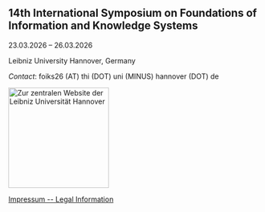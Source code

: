 ## 14th International Symposium on Foundations of Information and Knowledge Systems

23.03.2026 – 26.03.2026

Leibniz University Hannover, Germany

*Contact*: foiks26 (AT) thi (DOT) uni (MINUS) hannover (DOT) de

<a href="https://www.uni-hannover.de"><img src="https://www.uni-hannover.de/typo3conf/ext/luh_website/Resources/Public/Images/Logo/luh_logo.svg" alt="Zur zentralen
Website der Leibniz Universität Hannover" width="200"/></a>

<a href="impressum.html">Impressum -- Legal Information</a>
